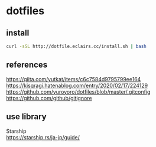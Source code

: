 # dotfiles

## install
```sh
curl -sSL http://dotfile.eclairs.cc/install.sh | bash
```

## references
https://qiita.com/yutkat/items/c6c7584d9795799ee164
https://kisqragi.hatenablog.com/entry/2020/02/17/224129
https://github.com/yuroyoro/dotfiles/blob/master/.gitconfig
https://github.com/github/gitignore

## use library
Starship  
https://starship.rs/ja-jp/guide/
